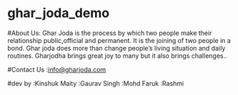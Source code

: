 # ghar_joda_demo

#About Us: Ghar Joda is the process by which two people make their relationship public,official and permanent. It is the joining of two people in a bond. Ghar joda 
does more than change people’s living situation and daily routines. Gharjodha brings great joy to many but it also brings challenges..

#Contact Us :info@gharjoda.com

#dev by :Kinshuk Maity
        :Gaurav Singh
        :Mohd Faruk 
        :Rashmi 
